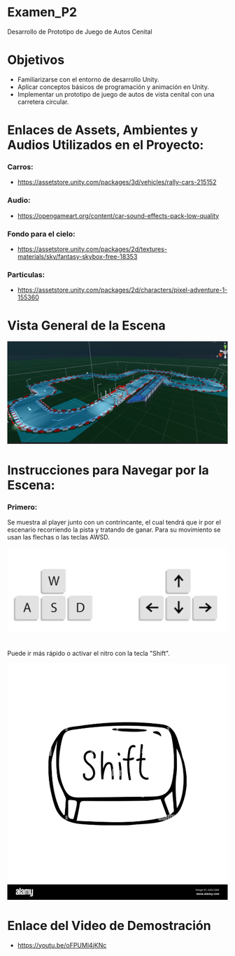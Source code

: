 # Examen_P2
Desarrollo de Prototipo de Juego de Autos Cenital

# Objetivos
- Familiarizarse con el entorno de desarrollo Unity.
- Aplicar conceptos básicos de programación y animación en Unity.
- Implementar un prototipo de juego de autos de vista cenital con una carretera circular.

# Enlaces de Assets, Ambientes y Audios Utilizados en el Proyecto:
### Carros:
- https://assetstore.unity.com/packages/3d/vehicles/rally-cars-215152
### Audio:
- https://opengameart.org/content/car-sound-effects-pack-low-quality
### Fondo para el cielo:
- https://assetstore.unity.com/packages/2d/textures-materials/sky/fantasy-skybox-free-18353
### Particulas:
- https://assetstore.unity.com/packages/2d/characters/pixel-adventure-1-155360

# Vista General de la Escena
![Imagen](https://github.com/DeividN21/Examen_P2/blob/main/Captura%20de%20pantalla%202024-06-21%20000248.png?raw=true)

# Instrucciones para Navegar por la Escena:
### Primero:
Se muestra al player junto con un contrincante, el cual tendrá que ir por el escenario recorriendo la pista y tratando de ganar.
Para su movimiento se usan las flechas o las teclas AWSD.

![Imagen](https://github.com/DeividN21/Taller_2/blob/main/Instrucciones1.png?raw=true)

#
Puede ir más rápido o activar el nitro con la tecla "Shift".

![Imagen](https://github.com/DeividN21/Taller_5/blob/main/shift_button.jpg?raw=true)


# Enlace del Video de Demostración
- https://youtu.be/oFPUMl4jKNc
